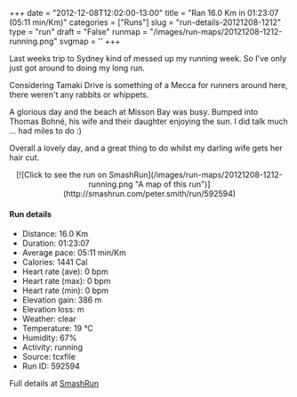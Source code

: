+++
date = "2012-12-08T12:02:00-13:00"
title = "Ran 16.0 Km in 01:23:07 (05:11 min/Km)"
categories = ["Runs"]
slug = "run-details-20121208-1212"
type = "run"
draft = "False"
runmap = "/images/run-maps/20121208-1212-running.png"
svgmap = '<polyline points="6 44, 15 47, 18 48, 25 50, 30 49, 37 50, 39 51, 45 56, 47 57, 50 57, 57 56, 61 54, 65 55, 67 55, 68 55, 68 55, 69 55, 71 54, 72 52, 71 49, 70 47, 71 47, 73 47, 77 47, 80 45, 81 46, 84 47, 85 48, 90 50, 92 50, 95 49, 100 51, 95 49, 93 50, 90 50, 86 48, 84 47, 80 46, 80 46, 79 47, 76 47, 71 47, 70 47, 71 49, 72 52, 70 54, 68 55, 67 55, 65 55, 61 54, 58 55, 53 57, 50 57, 46 56, 44 55, 39 51, 37 50, 24 49, 18 48, 14 46, 6 44, 0 43">'
+++

Last weeks trip to Sydney kind of messed up my running week. So I've only just got around to doing my long run. 

Considering Tamaki Drive is something of a Mecca for runners around here, there weren't any rabbits or whippets. 

A glorious day and the beach at Misson Bay was busy. Bumped into Thomas Bohné, his wife and their daughter enjoying the sun. I did talk much ... had miles to do :)

Overall a lovely day, and a great thing to do whilst my darling wife gets her hair cut. 

<!--more-->

<center>
[![Click to see the run on SmashRun](/images/run-maps/20121208-1212-running.png "A map of this run")](http://smashrun.com/peter.smith/run/592594)
</center>

#### Run details

* Distance: 16.0 Km
* Duration: 01:23:07
* Average pace: 05:11 min/Km
* Calories: 1441 Cal
* Heart rate (ave): 0 bpm
* Heart rate (max): 0 bpm
* Heart rate (min): 0 bpm
* Elevation gain: 386 m
* Elevation loss:  m
* Weather: clear
* Temperature: 19 &deg;C
* Humidity: 67%
* Activity: running
* Source: tcxfile
* Run ID: 592594

Full details at [SmashRun](http://smashrun.com/peter.smith/run/592594)
